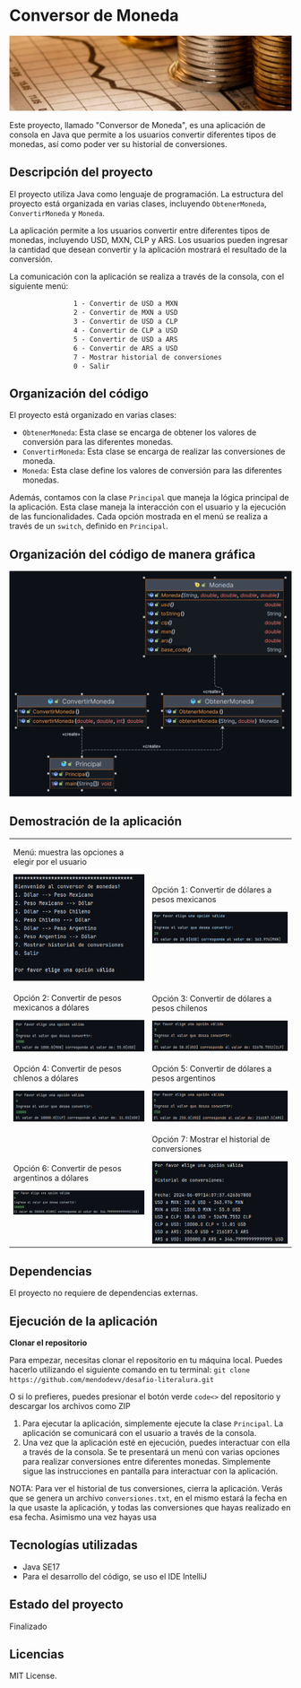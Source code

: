 # Conversor de Moneda
<img src="/imagenes-conversor/BANNER-CONVERSOR.png">

Este proyecto, llamado "Conversor de Moneda", es una aplicación de consola en Java que permite a los usuarios convertir diferentes tipos de monedas, así como poder ver su historial de conversiones.

## Descripción del proyecto
El proyecto utiliza Java como lenguaje de programación. La estructura del proyecto está organizada en varias clases, incluyendo `ObtenerMoneda`, `ConvertirMoneda` y `Moneda`.

La aplicación permite a los usuarios convertir entre diferentes tipos de monedas, incluyendo USD, MXN, CLP y ARS. Los usuarios pueden ingresar la cantidad que desean convertir y la aplicación mostrará el resultado de la conversión.

La comunicación con la aplicación se realiza a través de la consola, con el siguiente menú:

                    1 - Convertir de USD a MXN
                    2 - Convertir de MXN a USD
                    3 - Convertir de USD a CLP
                    4 - Convertir de CLP a USD
                    5 - Convertir de USD a ARS
                    6 - Convertir de ARS a USD
                    7 - Mostrar historial de conversiones
                    0 - Salir

## Organización del código
El proyecto está organizado en varias clases:

- `ObtenerMoneda`: Esta clase se encarga de obtener los valores de conversión para las diferentes monedas.
- `ConvertirMoneda`: Esta clase se encarga de realizar las conversiones de moneda.
- `Moneda`: Esta clase define los valores de conversión para las diferentes monedas.

Además, contamos con la clase `Principal` que maneja la lógica principal de la aplicación. Esta clase maneja la interacción con el usuario y la ejecución de las funcionalidades. Cada opción mostrada en el menú se realiza a través de un `switch`, definido en `Principal`.

## Organización del código de manera gráfica
<img src="/imagenes-conversor/DIAGRAMA-CONVERSOR.png">

## Demostración de la aplicación
<table>
  <tr>
    <td>
      <p>Menú: muestra las opciones a elegir por el usuario</p>
      <img src="imagenes-conversor/menu.png" alt="Menú del programa" width="400"/>
    </td>
    <td>
      <p>Opción 1: Convertir de dólares a pesos mexicanos </p>
      <img src="imagenes-conversor/opcion1.png" alt="Opción 1" width="400"/>
    </td>
  </tr>
  <tr>
    <td>
      <p>Opción 2: Convertir de pesos mexicanos a dólares </p>
      <img src="imagenes-conversor/opcion2.png" alt="Opción 2" width="400"/>
    </td>
    <td>
      <p>Opción 3: Convertir de dólares a pesos chilenos </p>
      <img src="imagenes-conversor/opcion3.png" alt="Opción 3" width="400"/>
    </td>
  </tr>
  <tr>
    <td>
      <p>Opción 4: Convertir de pesos chlenos a dólares </p>
      <img src="imagenes-conversor/opcion4.png" alt="Opción 4" width="400"/>
    </td>
    <td>
      <p>Opción 5: Convertir de dólares a pesos argentinos </p>
      <img src="imagenes-conversor/opcion5.png" alt="Opción 5" width="400"/>
    </td>
  </tr>
  </tr>
  <tr>
    <td>
      <p>Opción 6: Convertir de pesos argentinos a dólares </p>
      <img src="imagenes-conversor/opcion6.png" alt="Opción 6" width="400"/>
    </td>
    <td>
      <p>Opción 7: Mostrar el historial de conversiones </p>
      <img src="imagenes-conversor/opcion7.png" alt="Opción 7" width="400"/>
    </td>
  </tr>
</table>

## Dependencias
El proyecto no requiere de dependencias externas.

## Ejecución de la aplicación
**Clonar el repositorio**

Para empezar, necesitas clonar el repositorio en tu máquina local. Puedes hacerlo utilizando el siguiente comando en tu terminal:
   `git clone https://github.com/mendodevv/desafio-literalura.git`
   
O si lo prefieres, puedes presionar el botón verde `code<>` del repositorio y descargar los archivos como ZIP

1. Para ejecutar la aplicación, simplemente ejecute la clase `Principal`. La aplicación se comunicará con el usuario a través de la consola.
2. Una vez que la aplicación esté en ejecución, puedes interactuar con ella a través de la consola. Se te presentará un menú con varias opciones para realizar conversiones entre diferentes monedas. Simplemente sigue las instrucciones en pantalla para interactuar con la aplicación.

NOTA: Para ver el historial de tus conversiones, cierra la aplicación. Verás que se genera un archivo `conversiones.txt`, en el mismo estará la fecha en la que usaste la aplicación, y todas las conversiones que hayas realizado en esa fecha. Asimismo una vez hayas usa

## Tecnologías utilizadas
- Java SE17
- Para el desarrollo del código, se uso el IDE IntelliJ

## Estado del proyecto

Finalizado

## Licencias

MIT License.

